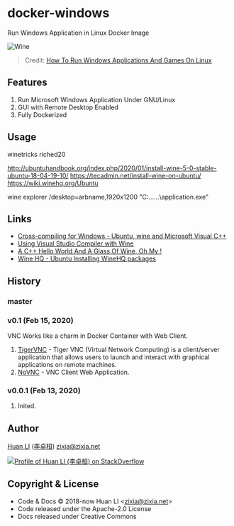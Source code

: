 # docker-windows

Run Windows Application in Linux Docker Image

![Wine](https://huan.github.io/docker-windows/images/wine.png)

> Credit: [How To Run Windows Applications And Games On Linux](https://www.ostechnix.com/run-windows-games-softwares-ubuntu-16-04/)

## Features

1. Run Microsoft Windows Application Under GNU/Linux
1. GUI with Remote Desktop Enabled
1. Fully Dockerized

## Usage

winetricks riched20

http://ubuntuhandbook.org/index.php/2020/01/install-wine-5-0-stable-ubuntu-18-04-19-10/
https://tecadmin.net/install-wine-on-ubuntu/
https://wiki.winehq.org/Ubuntu


wine explorer /desktop=arbname,1920x1200 "C:\...\...\application.exe"

## Links

- [Cross-compiling for Windows - Ubuntu, wine and Microsoft Visual C++](https://ooo-imath.sourceforge.io/wiki/index.php/Cross-compiling_for_Windows#Visual_Studio_2015)
- [Using Visual Studio Compiler with Wine](https://github.com/eruffaldi/wine_vcpp)
- [A C++ Hello World And A Glass Of Wine, Oh My !](https://hackernoon.com/a-c-hello-world-and-a-glass-of-wine-oh-my-263434c0b8ad)
- [Wine HQ - Ubuntu Installing WineHQ packages](https://wiki.winehq.org/Ubuntu)

## History

### master

### v0.1 (Feb 15, 2020)

VNC Works like a charm in Docker Container with Web Client.

1. [TigerVNC](https://tigervnc.org/) - Tiger VNC (Virtual Network Computing) is a client/server application that allows users to launch and interact with graphical applications on remote machines.
1. [NoVNC](https://github.com/novnc/noVNC) - VNC Client Web Application.

### v0.0.1 (Feb 13, 2020)

1. Inited.

## Author

[Huan LI](https://github.com/huan) ([李卓桓](http://linkedin.com/in/zixia)) zixia@zixia.net

[![Profile of Huan LI (李卓桓) on StackOverflow](https://stackexchange.com/users/flair/265499.png)](https://stackexchange.com/users/265499)

## Copyright & License

* Code & Docs © 2018-now Huan LI \<zixia@zixia.net\>
* Code released under the Apache-2.0 License
* Docs released under Creative Commons
